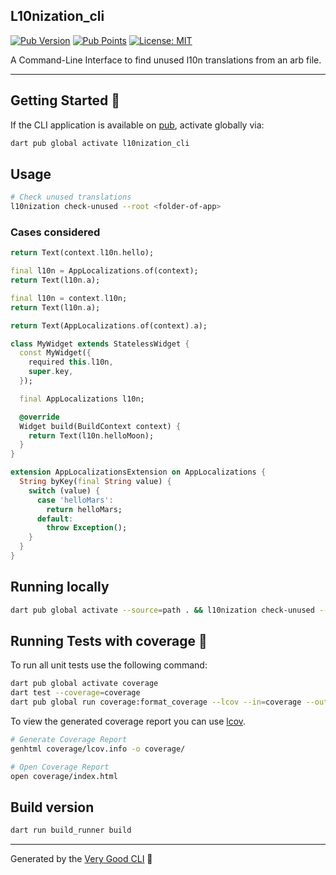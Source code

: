 ## L10nization_cli

[![Pub Version][pub_version_badge]][pub_package_link]
[![Pub Points][pub_points_badge]][pub_points_link]
[![License: MIT][license_badge]][license_link]

A Command-Line Interface to find unused l10n translations from an arb file.

---

## Getting Started 🚀

If the CLI application is available on [pub](https://pub.dev), activate globally via:

```sh
dart pub global activate l10nization_cli
```

## Usage

```sh
# Check unused translations
l10nization check-unused --root <folder-of-app>
```

### Cases considered

```dart
return Text(context.l10n.hello);
```

```dart
final l10n = AppLocalizations.of(context);
return Text(l10n.a);
```

```dart
final l10n = context.l10n;
return Text(l10n.a);
```

```dart
return Text(AppLocalizations.of(context).a);
```

```dart
class MyWidget extends StatelessWidget {
  const MyWidget({
    required this.l10n,
    super.key,
  });

  final AppLocalizations l10n;

  @override
  Widget build(BuildContext context) {
    return Text(l10n.helloMoon);
  }
}
```

```dart
extension AppLocalizationsExtension on AppLocalizations {
  String byKey(final String value) {
    switch (value) {
      case 'helloMars':
        return helloMars;
      default:
        throw Exception();
    }
  }
}
```

## Running locally

```sh
dart pub global activate --source=path . && l10nization check-unused --root example
```

## Running Tests with coverage 🧪

To run all unit tests use the following command:

```sh
dart pub global activate coverage
dart test --coverage=coverage
dart pub global run coverage:format_coverage --lcov --in=coverage --out=coverage/lcov.info
```

To view the generated coverage report you can use [lcov](https://github.com/linux-test-project/lcov).

```sh
# Generate Coverage Report
genhtml coverage/lcov.info -o coverage/

# Open Coverage Report
open coverage/index.html
```

## Build version

```sh
dart run build_runner build
```

---

Generated by the [Very Good CLI][very_good_cli_link] 🤖

[license_badge]: https://img.shields.io/github/license/lsaudon/l10nization_cli
[license_link]: https://img.shields.io/github/license/lsaudon/l10nization_cli
[very_good_cli_link]: https://github.com/VeryGoodOpenSource/very_good_cli
[pub_points_badge]: https://img.shields.io/pub/points/l10nization_cli
[pub_version_badge]: https://img.shields.io/pub/v/l10nization_cli
[pub_package_link]: https://pub.dev/packages/l10nization_cli
[pub_points_link]: https://pub.dev/packages/l10nization_cli/score
